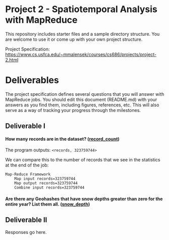 # Project 2 - Spatiotemporal Analysis with MapReduce

This repository includes starter files and a sample directory structure. You are welcome to use it or come up with your own project structure.

Project Specification: https://www.cs.usfca.edu/~mmalensek/courses/cs686/projects/project-2.html

# Deliverables

The project specification defines several questions that you will answer with MapReduce jobs. You should edit this document (README.md) with your answers as you find them, including figures, references, etc. This will also serve as a way of tracking your progress through the milestones.

## Deliverable I

#### How many records are in the dataset? ([record_count](src/main/java/edu/usfca/cs/mr/record_count/))

The program outputs: `<records, 323759744>`

We can compare this to the number of records that we see in the statistics at the end of the job: 

    Map-Reduce Framework
        Map input records=323759744
        Map output records=323759744
        Combine input records=323759744
        
#### Are there any Geohashes that have snow depths greater than zero for the entire year? List them all. ([snow_depth](src/main/java/edu/usfca/cs/mr/snow_depth/))

## Deliverable II

Responses go here.
